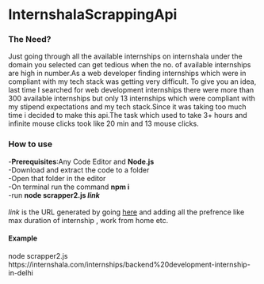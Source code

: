# InternshalaScrappingApi
<h3>The Need?</h3>
Just going through all the available internships on internshala under the domain you selected can get tedious when the no. of available internships are high in number.As a web developer finding internships which were in compliant with my tech stack was getting very difficult. To give you an idea, last time I searched for web development internships there were more than 300 available internships but only 13 internships which  were compliant with my stipend expectations and  my tech stack.Since it was taking too much time i decided to make this api.The task which used to take 3+ hours and infinite mouse clicks took like 20 min and 13 mouse clicks.
<br>
<h3>How to use</h3>
-<b>Prerequisites</b>:Any Code Editor and <b>Node.js</b><br>
-Download and extract the code to a folder<br>
-Open that folder in the editor<br>
-On terminal run the command <b> npm i</b><br>
-run <b>node scrapper2.js <i>link</i> </b><br><br>
<i>link</i> is the URL generated by going  <a href="https://internshala.com/internships/">here</a> and adding all the prefrence like max duration of internship , work from home etc.<br>
 <h4><b>Example</b></h4>
node scrapper2.js https://internshala.com/internships/backend%20development-internship-in-delhi


